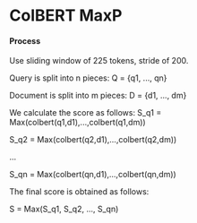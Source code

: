 # ColBERT MaxP 

#### Process 
Use sliding window of 225 tokens, stride of 200. 

Query is split into n pieces: Q = {q1, ..., qn} 

Document is split into m pieces: D = {d1, ..., dm} 

We calculate the score as follows: 
S_q1 = Max(colbert(q1,d1),...,colbert(q1,dm)) 

S_q2 = Max(colbert(q2,d1),...,colbert(q2,dm)) 

...

S_qn = Max(colbert(qn,d1),...,colbert(qn,dm)) 

The final score is obtained as follows: 

S = Max(S_q1, S_q2, ..., S_qn) 
